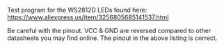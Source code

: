 Test program for the WS2812D LEDs found here:
https://www.aliexpress.us/item/3256805685141537.html

Be careful with the pinout.  VCC & GND are reversed compared to other datasheets you may find online.  The pinout in the above listing is correct.
